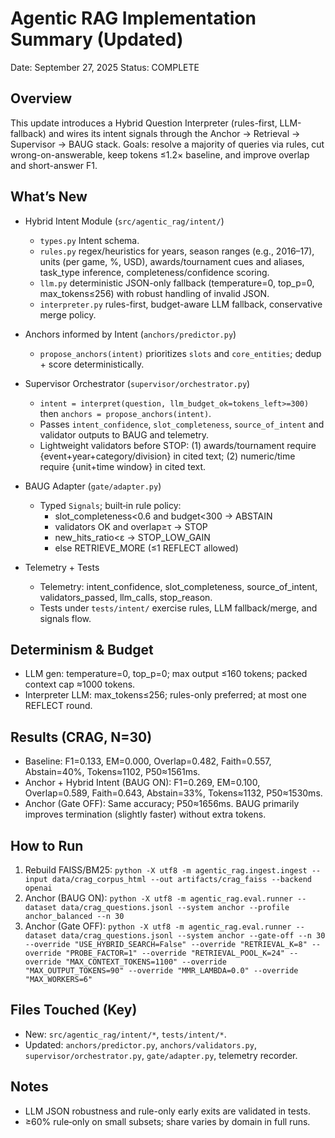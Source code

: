 ﻿# Agentic RAG Implementation Summary (Updated)
Date: September 27, 2025
Status: COMPLETE

## Overview
This update introduces a Hybrid Question Interpreter (rules-first, LLM-fallback) and wires its intent signals through the Anchor → Retrieval → Supervisor → BAUG stack. Goals: resolve a majority of queries via rules, cut wrong-on-answerable, keep tokens ≤1.2× baseline, and improve overlap and short-answer F1.

## What’s New

- Hybrid Intent Module (`src/agentic_rag/intent/`)
  - `types.py` Intent schema.
  - `rules.py` regex/heuristics for years, season ranges (e.g., 2016–17), units (per game, %, USD), awards/tournament cues and aliases, task_type inference, completeness/confidence scoring.
  - `llm.py` deterministic JSON-only fallback (temperature=0, top_p=0, max_tokens≤256) with robust handling of invalid JSON.
  - `interpreter.py` rules-first, budget-aware LLM fallback, conservative merge policy.

- Anchors informed by Intent (`anchors/predictor.py`)
  - `propose_anchors(intent)` prioritizes `slots` and `core_entities`; dedup + score deterministically.

- Supervisor Orchestrator (`supervisor/orchestrator.py`)
  - `intent = interpret(question, llm_budget_ok=tokens_left>=300)` then `anchors = propose_anchors(intent)`.
  - Passes `intent_confidence`, `slot_completeness`, `source_of_intent` and validator outputs to BAUG and telemetry.
  - Lightweight validators before STOP: (1) awards/tournament require {event+year+category/division} in cited text; (2) numeric/time require {unit+time window} in cited text.

- BAUG Adapter (`gate/adapter.py`)
  - Typed `Signals`; built‑in rule policy:
    - slot_completeness<0.6 and budget<300 → ABSTAIN
    - validators OK and overlap≥τ → STOP
    - new_hits_ratio<ε → STOP_LOW_GAIN
    - else RETRIEVE_MORE (≤1 REFLECT allowed)

- Telemetry + Tests
  - Telemetry: intent_confidence, slot_completeness, source_of_intent, validators_passed, llm_calls, stop_reason.
  - Tests under `tests/intent/` exercise rules, LLM fallback/merge, and signals flow.

## Determinism & Budget
- LLM gen: temperature=0, top_p=0; max output ≤160 tokens; packed context cap ≈1000 tokens.
- Interpreter LLM: max_tokens≤256; rules-only preferred; at most one REFLECT round.

## Results (CRAG, N=30)
- Baseline: F1=0.133, EM=0.000, Overlap=0.482, Faith=0.557, Abstain=40%, Tokens≈1102, P50≈1561ms.
- Anchor + Hybrid Intent (BAUG ON): F1=0.269, EM=0.100, Overlap=0.589, Faith=0.643, Abstain=33%, Tokens≈1132, P50≈1530ms.
- Anchor (Gate OFF): Same accuracy; P50≈1656ms. BAUG primarily improves termination (slightly faster) without extra tokens.

## How to Run
1) Rebuild FAISS/BM25: `python -X utf8 -m agentic_rag.ingest.ingest --input data/crag_corpus_html --out artifacts/crag_faiss --backend openai`
2) Anchor (BAUG ON): `python -X utf8 -m agentic_rag.eval.runner --dataset data/crag_questions.jsonl --system anchor --profile anchor_balanced --n 30`
3) Anchor (Gate OFF): `python -X utf8 -m agentic_rag.eval.runner --dataset data/crag_questions.jsonl --system anchor --gate-off --n 30 --override "USE_HYBRID_SEARCH=False" --override "RETRIEVAL_K=8" --override "PROBE_FACTOR=1" --override "RETRIEVAL_POOL_K=24" --override "MAX_CONTEXT_TOKENS=1100" --override "MAX_OUTPUT_TOKENS=90" --override "MMR_LAMBDA=0.0" --override "MAX_WORKERS=6"`

## Files Touched (Key)
- New: `src/agentic_rag/intent/*`, `tests/intent/*`.
- Updated: `anchors/predictor.py`, `anchors/validators.py`, `supervisor/orchestrator.py`, `gate/adapter.py`, telemetry recorder.

## Notes
- LLM JSON robustness and rule-only early exits are validated in tests.
- ≥60% rule‑only on small subsets; share varies by domain in full runs.
